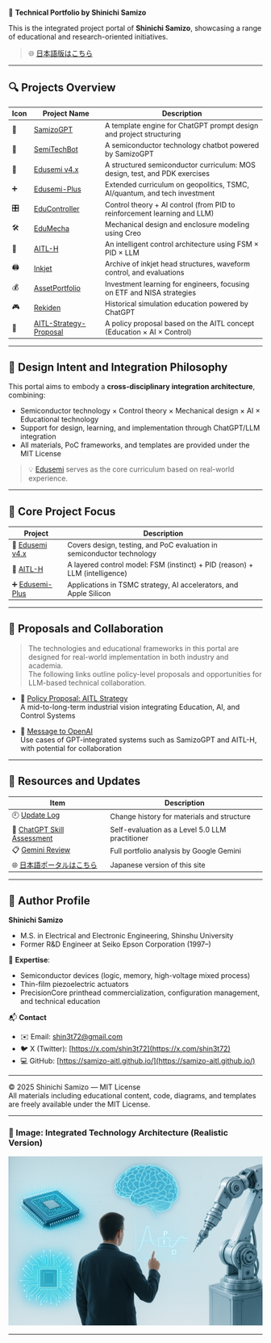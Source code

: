🧠 **Technical Portfolio by Shinichi Samizo**

This is the integrated project portal of **Shinichi Samizo**, showcasing a range of educational and research-oriented initiatives.

> 🌐 [日本語版はこちら](../index.md)

---

## 🔍 Projects Overview

| Icon | Project Name | Description |
|------|--------------|-------------|
| 🧠 | [SamizoGPT](https://samizo-aitl.github.io/SamizoGPT/) | A template engine for ChatGPT prompt design and project structuring |
| 📡 | [SemiTechBot](https://samizo-aitl.github.io/SamizoGPT_SemiTechBot/) | A semiconductor technology chatbot powered by SamizoGPT |
| 📘 | [Edusemi v4.x](https://samizo-aitl.github.io/Edusemi-v4x/) | A structured semiconductor curriculum: MOS design, test, and PDK exercises |
| ➕ | [Edusemi-Plus](https://samizo-aitl.github.io/Edusemi-Plus/) | Extended curriculum on geopolitics, TSMC, AI/quantum, and tech investment |
| 🎛️ | [EduController](https://samizo-aitl.github.io/EduController/) | Control theory + AI control (from PID to reinforcement learning and LLM) |
| 🛠️ | [EduMecha](https://samizo-aitl.github.io/EduMecha/) | Mechanical design and enclosure modeling using Creo |
| 🤖 | [AITL-H](https://samizo-aitl.github.io/AITL-H/) | An intelligent control architecture using FSM × PID × LLM |
| 🖨️ | [Inkjet](https://samizo-aitl.github.io/Inkjet/) | Archive of inkjet head structures, waveform control, and evaluations |
| 💰 | [AssetPortfolio](https://samizo-aitl.github.io/AssetPortfolio-StartGuide/) | Investment learning for engineers, focusing on ETF and NISA strategies |
| 🎮 | [Rekiden](https://samizo-aitl.github.io/Rekiden/) | Historical simulation education powered by ChatGPT |
| 🧩 | [AITL-Strategy-Proposal](https://samizo-aitl.github.io/AITL-Strategy-Proposal/) | A policy proposal based on the AITL concept (Education × AI × Control) |

---

## 🧩 Design Intent and Integration Philosophy

This portal aims to embody a **cross-disciplinary integration architecture**, combining:

- Semiconductor technology × Control theory × Mechanical design × AI × Educational technology  
- Support for design, learning, and implementation through ChatGPT/LLM integration  
- All materials, PoC frameworks, and templates are provided under the MIT License

> 💡 [Edusemi](https://samizo-aitl.github.io/Edusemi-v4x/) serves as the core curriculum based on real-world experience.

---

## 📘 Core Project Focus

| Project | Description |
|---------|-------------|
| 📘 [Edusemi v4.x](https://samizo-aitl.github.io/Edusemi-v4x/) | Covers design, testing, and PoC evaluation in semiconductor technology |
| 🤖 [AITL-H](https://samizo-aitl.github.io/AITL-H/) | A layered control model: FSM (instinct) + PID (reason) + LLM (intelligence) |
| ➕ [Edusemi-Plus](https://samizo-aitl.github.io/Edusemi-Plus/) | Applications in TSMC strategy, AI accelerators, and Apple Silicon |

---

## 🔗 Proposals and Collaboration

> The technologies and educational frameworks in this portal are designed for real-world implementation in both industry and academia.  
> The following links outline policy-level proposals and opportunities for LLM-based technical collaboration.

- 🧩 [Policy Proposal: AITL Strategy](https://samizo-aitl.github.io/AITL-Strategy-Proposal/)  
  A mid-to-long-term industrial vision integrating Education, AI, and Control Systems

- 🤝 [Message to OpenAI](../about/openai-message-en.md)  
  Use cases of GPT-integrated systems such as SamizoGPT and AITL-H, with potential for collaboration

---

## 📄 Resources and Updates

| Item | Description |
|------|-------------|
| 🕘 [Update Log](../about/update.md) | Change history for materials and structure |
| 🧠 [ChatGPT Skill Assessment](../about/chatgpt-skill-eval.md) | Self-evaluation as a Level 5.0 LLM practitioner |
| 📋 [Gemini Review](../about/gemini-review.md) | Full portfolio analysis by Google Gemini |
| 🌐 [日本語ポータルはこちら](../index.md) | Japanese version of this site |

---

## 👤 Author Profile

**Shinichi Samizo**  
- M.S. in Electrical and Electronic Engineering, Shinshu University  
- Former R&D Engineer at Seiko Epson Corporation (1997–)

📌 **Expertise**:  
- Semiconductor devices (logic, memory, high-voltage mixed process)  
- Thin-film piezoelectric actuators  
- PrecisionCore printhead commercialization, configuration management, and technical education

📬 **Contact**  
- ✉️ Email: [shin3t72@gmail.com](mailto:shin3t72@gmail.com)  
- 🐦 X (Twitter): [https://x.com/shin3t72](https://x.com/shin3t72)  
- 💻 GitHub: [https://samizo-aitl.github.io/](https://samizo-aitl.github.io/)

---

© 2025 Shinichi Samizo — MIT License  
All materials including educational content, code, diagrams, and templates are freely available under the MIT License.

---

### 🔧 Image: Integrated Technology Architecture (Realistic Version)

![Integrated Technology Architecture](../images/technology_architecture_realistic_version.png)

---
